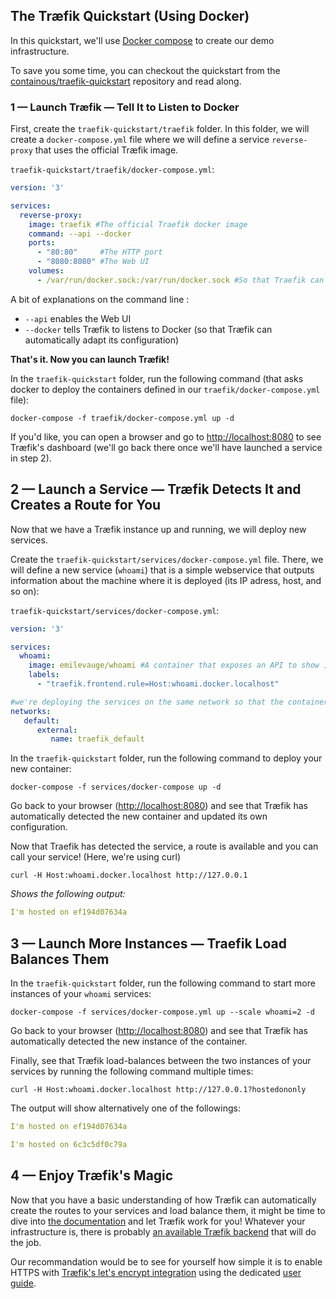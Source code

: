 ## The Træfik Quickstart (Using Docker)

In this quickstart, we'll use [Docker compose](https://docs.docker.com/compose) to create our demo infrastructure.

To save you some time, you can checkout the quickstart from the [containous/traefik-quickstart](https://github.com/containous/traefik-quickstart) repository and read along.

### 1 — Launch Træfik — Tell It to Listen to Docker

First, create the `traefik-quickstart/traefik` folder. In this folder, we will create a `docker-compose.yml` file where we will define a service `reverse-proxy` that uses the official Træfik image.

`traefik-quickstart/traefik/docker-compose.yml`: 
```yaml
version: '3'

services:
  reverse-proxy:
    image: traefik #The official Traefik docker image
    command: --api --docker
    ports:
      - "80:80"     #The HTTP port
      - "8080:8080" #The Web UI
    volumes:
      - /var/run/docker.sock:/var/run/docker.sock #So that Traefik can listen to the Docker events
```

A bit of explanations on the command line :
- `--api` enables the Web UI
- `--docker` tells Træfik to listens to Docker (so that Træfik can automatically adapt its configuration)

**That's it. Now you can launch Træfik!**

In the `traefik-quickstart` folder, run the following command (that asks docker to deploy the containers defined in our `traefik/docker-compose.yml` file):

```shell
docker-compose -f traefik/docker-compose.yml up -d
```

If you'd like, you can open a browser and go to [http://localhost:8080](http://localhost:8080) to see Træfik's dashboard (we'll go back there once we'll have launched a service in step 2).

## 2 — Launch a Service — Træfik Detects It and Creates a Route for You 

Now that we have a Træfik instance up and running, we will deploy new services. 

Create the `traefik-quickstart/services/docker-compose.yml` file. There, we will define a new service (`whoami`) that is a simple webservice that outputs information about the machine where it is deployed (its IP adress, host, and so on):

`traefik-quickstart/services/docker-compose.yml`: 
```yaml
version: '3'

services:
  whoami:
    image: emilevauge/whoami #A container that exposes an API to show it's IP address
    labels:
      - "traefik.frontend.rule=Host:whoami.docker.localhost"

#we're deploying the services on the same network so that the containers can talk to each other
networks: 
   default: 
      external:
         name: traefik_default 
```

In the `traefik-quickstart` folder, run the following command to deploy your new container:
 
```shell
docker-compose -f services/docker-compose up -d
```

Go back to your browser ([http://localhost:8080](http://localhost:8080)) and see that Træfik has automatically detected the new container and updated its own configuration.

Now that Traefik has detected the service, a route is available and you can call your service! (Here, we're using curl)

```shell
curl -H Host:whoami.docker.localhost http://127.0.0.1
```

_Shows the following output:_
```yaml
I'm hosted on ef194d07634a
```

## 3 — Launch More Instances — Traefik Load Balances Them

In the `traefik-quickstart` folder, run the following command to start more instances of your `whoami` services:
 
```shell
docker-compose -f services/docker-compose.yml up --scale whoami=2 -d
```

Go back to your browser ([http://localhost:8080](http://localhost:8080)) and see that Træfik has automatically detected the new instance of the container.

Finally, see that Træfik load-balances between the two instances of your services by running the following command multiple times:

```shell
curl -H Host:whoami.docker.localhost http://127.0.0.1?hostedononly
```

The output will show alternatively one of the followings:

```yaml
I'm hosted on ef194d07634a
```

```yaml
I'm hosted on 6c3c5df0c79a
```

## 4 — Enjoy Træfik's Magic

Now that you have a basic understanding of how Træfik can automatically create the routes to your services and load balance them, it might be time to dive into [the documentation](https://docs.traefik.io/) and let Træfik work for you! Whatever your infrastructure is, there is probably [an available Træfik backend](https://docs.traefik.io/configuration/backends/available) that will do the job. 

Our recommandation would be to see for yourself how simple it is to enable HTTPS with [Træfik's let's encrypt integration](https://docs.traefik.io/user-guide/examples/#lets-encrypt-support) using the dedicated [user guide](https://docs.traefik.io/user-guide/docker-and-lets-encrypt/).